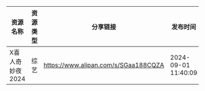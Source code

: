 | 资源名称       | 资源类型 | 分享链接                                 | 发布时间                |
| ---------- | ---- | ------------------------------------ | ------------------- |
| X喜人奇妙夜2024 | 综艺   | https://www.alipan.com/s/SGaa188CQZA | 2024-09-01 11:40:09 |
